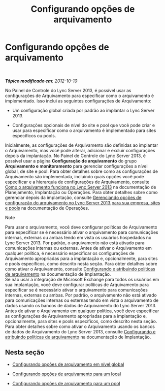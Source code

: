 ﻿---
title: Configurando opções de arquivamento
TOCTitle: Configurando opções de arquivamento
ms:assetid: b2f7f74d-e1ad-494e-9d46-5eb0efe5fb29
ms:mtpsurl: https://technet.microsoft.com/pt-br/library/JJ205182(v=OCS.15)
ms:contentKeyID: 49307836
ms.date: 05/19/2016
mtps_version: v=OCS.15
ms.translationtype: HT
---

# Configurando opções de arquivamento

 

_**Tópico modificado em:** 2012-10-10_

No Painel de Controle do Lync Server 2013, é possível usar as configurações de Arquivamento para especificar como o arquivamento é implementado. Isso inclui as seguintes configurações de Arquivamento:

  - Um configuração global criada por padrão ao implantar o Lync Server 2013.

  - Configurações opcionais de nível do site e pool que você pode criar e usar para especificar como o arquivamento é implementado para sites específicos ou pools.

Inicialmente, as configurações de Arquivamento são definidas ao implantar o Arquivamento, mas você pode alterar, adicionar e excluir configurações depois da implantação. No Painel de Controle do Lync Server 2013, é possível usar a página **Configuração de arquivamento** do grupo **Arquivamento e monitoramento** para gerenciar configurações a nível global, de site e pool. Para obter detalhes sobre como as configurações de Arquivamento são implementada, incluindo quais opções você pode especificar e a hierarquia de configurações de Arquivamento, consulte [Como o arquivamento funciona no Lync Server 2013](lync-server-2013-how-archiving-works.md) na documentação de Planejamento, Implantação ou Operações. Para obter detalhes sobre como gerenciar depois da implantação, consulte [Gerenciando opções de configuração do arquivamento no Lync Server 2013 para sua empresa, sites e pools](lync-server-2013-managing-archiving-configuration-options-for-your-organization-sites-and-pools.md) na documentação de Operações.

> [!note]  
> Para usar o arquivamento, você deve configurar políticas de Arquivamento para especificar se é necessário ativar o arquivamento para comunicações internas, externas ou ambas tendo em vista os usuários hospedados no Lync Server 2013. Por padrão, o arquivamento não está ativado para comunicações internas ou externas. Antes de ativar o Arquivamento em qualquer política, é necessário especificar os configurações de Arquivamento apropriadas para a implantação e, opcionalmente, para sites e pools específicos, como descrito nesta seção. Para obter detalhes sobre como ativar o Arquivamento, consulte <a href="lync-server-2013-configuring-and-assigning-archiving-policies.md">Configurando e atribuindo políticas de arquivamento</a> na documentação de Implantação.<br />Se não usar a integração de Microsoft Exchange para todos os usuários em sua implantação, você deve configurar políticas de Arquivamento para especificar se é necessário ativar o arquivamento para comunicações internas, externas ou ambas. Por padrão, o arquivamento não está ativado para comunicações internas ou externas tendo em vista o arquivamento de dados usando os bancos de dados de Arquivamento do Lync Server 2013. Antes de ativar o Arquivamento em qualquer política, você deve especificar as configurações de Arquivamento apropriadas para a implantação e, opcionalmente, para sites e pools específicos, como descrito nesta seção. Para obter detalhes sobre como ativar o Arquivamento usando os bancos de dados de Arquivamento do Lync Server 2013, consulte <a href="lync-server-2013-configuring-and-assigning-archiving-policies.md">Configurando e atribuindo políticas de arquivamento</a> na documentação de Implantação.

## Nesta seção

  - [Configurando opções de arquivamento em nível global](lync-server-2013-configuring-archiving-options-at-the-global-level.md)

  - [Configurando opções de arquivamento para um local](lync-server-2013-configuring-archiving-options-for-a-site.md)

  - [Configurando opções de arquivamento para um pool](lync-server-2013-configuring-archiving-options-for-a-pool.md)

